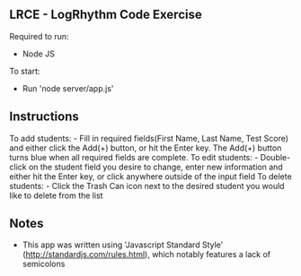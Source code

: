 LRCE - LogRhythm Code Exercise
------------------------------

Required to run:
- Node JS

To start:
- Run 'node server/app.js'

Instructions
------------
To add students:
    - Fill in required fields(First Name, Last Name, Test Score) and either click the Add(+) button, or hit the Enter key. The Add(+) button turns blue when all required fields are complete.
To edit students:
    - Double-click on the student field you desire to change, enter new information and either hit the Enter key, or click anywhere outside of the input field
To delete students:
    - Click the Trash Can icon next to the desired student you would like to delete from the list

Notes
-----
- This app was written using 'Javascript Standard Style' (http://standardjs.com/rules.html), which notably features a lack of semicolons
